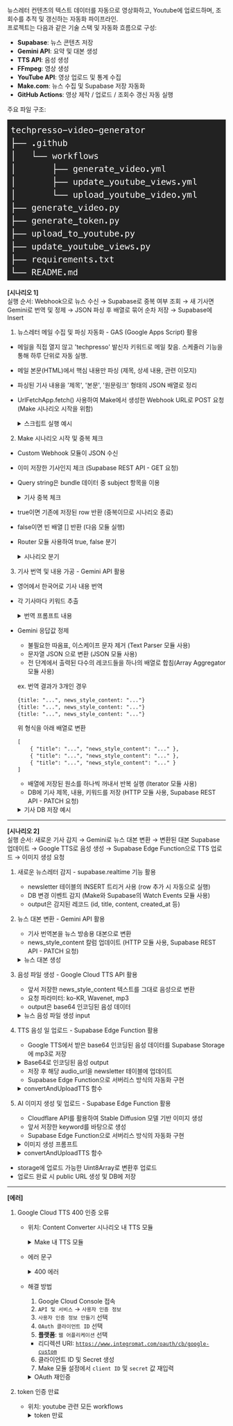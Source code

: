 뉴스레터 컨텐츠의 텍스트 데이터를 자동으로 영상화하고, Youtube에 업로드하며, 조회수를 추적 및 갱신하는 자동화 파이프라인.<br>
프로젝트는 다음과 같은 기술 스택 및 자동화 흐름으로 구성:

- **Supabase**: 뉴스 콘텐츠 저장
- **Gemini API**: 요약 및 대본 생성
- **TTS API**: 음성 생성
- **FFmpeg**: 영상 생성
- **YouTube API**: 영상 업로드 및 통계 수집
- **Make.com**: 뉴스 수집 및 Supabase 저장 자동화
- **GitHub Actions**: 영상 제작 / 업로드 / 조회수 갱신 자동 실행

주요 파일 구조:

<img src="./assets/img/project_structure.png" width="700"/>

**[시나리오 1]**<br>
실행 순서: Webhook으로 뉴스 수신 → Supabase로 중복 여부 조회 → 새 기사면 Gemini로 번역 및 정제 → JSON 파싱 후 배열로 묶어 순차 저장 → Supabase에 Insert

1. 뉴스레터 메일 수집 및 파싱 자동화 - GAS (Google Apps Script) 활용

- 메일을 직접 열지 않고 'techpresso' 발신자 키워드로 메일 찾음. 스케줄러 기능을 통해 하루 단위로 자동 실행.
- 메일 본문(HTML)에서 핵심 내용만 파싱 (제목, 상세 내용, 관련 이모지)
- 파싱된 기사 내용을 '제목', '본문', '원문링크' 형태의 JSON 배열로 정리
- UrlFetchApp.fetch() 사용하여 Make에서 생성한 Webhook URL로 POST 요청 (Make 시나리오 시작을 위함)
    
    <details>
        <summary>스크립트 실행 예시</summary>
        <img src="./assets/img/apps_script_fetch.png" width="700"/>
    </details>
    
2. Make 시나리오 시작 및 중복 체크

- Custom Webhook 모듈이 JSON 수신
- 이미 저장한 기사인지 체크 (Supabase REST API - GET 요청)
- Query string은 bundle 데이터 중 subject 항목을 이용 

    <details>
        <summary>기사 중복 체크</summary>
        <img src="./assets/img/supabase_check_duplicate.png" width="700"/>
    </details>

- true이면 기존에 저장된 row 반환 (중복이므로 시나리오 종료)
- false이면 빈 배열 [] 반환 (다음 모듈 실행)
- Router 모듈 사용하여 true, false 분기

    <details>
        <summary>시나리오 분기</summary>
        <img src="./assets/img/supabase_duplicate_router.png" width="700"/>
    </details>
    
3. 기사 번역 및 내용 가공 - Gemini API 활용

- 영어에서 한국어로 기사 내용 번역
- 각 기사마다 키워드 추출 

    <details>
        <summary>번역 프롬프트 내용</summary>
        <img src="./assets/img/gemini_prompt_translate.png" width="700"/>
    </details>
   
- Gemini 응답값 정제
    - 불필요한 따옴표, 이스케이프 문자 제거 (Text Parser 모듈 사용)
    - 문자열 JSON 으로 변환 (JSON 모듈 사용)
    - 전 단계에서 출력된 다수의 레코드들을 하나의 배열로 합침(Array Aggregator 모듈 사용)

    ex. 번역 결과가 3개인 경우
    ```
    {title: "...", news_style_content: "..."}
    {title: "...", news_style_content: "..."}
    {title: "...", news_style_content: "..."}
    ```
    위 형식을 아래 배열로 변환
    ```
    [
        { "title": "...", "news_style_content": "..." },
        { "title": "...", "news_style_content": "..." },
        { "title": "...", "news_style_content": "..." }
    ]
    ```
    - 배열에 저장된 원소를 하나씩 꺼내서 반복 실행 (Iterator 모듈 사용)
    - DB에 기사 제목, 내용, 키워드를 저장 (HTTP 모듈 사용, Supabase REST API - PATCH 요청)

    <details>
        <summary>기사 DB 저장 예시</summary>
        <img src="./assets/img/supabase_save_news.png" width="700"/>
        <img src="./assets/img/supabase_news_example.png" width="700"/>
    </details>

---

**[시나리오 2]**<br>
실행 순서: 새로운 기사 감지 → Gemini로 뉴스 대본 변환 → 변환된 대본 Supabase 업데이트 → Google TTS로 음성 생성 → Supabase Edge Function으로 TTS 업로드 → 이미지 생성 요청

1. 새로운 뉴스레터 감지 - supabase.realtime 기능 활용
    - newsletter 테이블의 INSERT 트리거 사용 (row 추가 시 자동으로 실행)
    - DB 변경 이벤트 감지 (Make와 Supabase의 Watch Events 모듈 사용)
    - output은 감지된 레코드 (id, title, content, created_at 등)

2. 뉴스 대본 변환 - Gemini API 활용
    - 기사 번역본을 뉴스 방송용 대본으로 변환
    - news_style_content 칼럼 업데이트 (HTTP 모듈 사용, Supabase REST API - PATCH 요청)<br>
    <details>
        <summary>뉴스 대본 생성</summary>
        <img src="./assets/img/gemini_prompt_news_style.png" width="700"/>
    </details>

3. 음성 파일 생성 - Google Cloud TTS API 활용
    - 앞서 저장한 news_style_content 텍스트를 그대로 음성으로 변환
    - 요청 파라미터: ko-KR, Wavenet, mp3
    - output은 base64 인코딩된 음성 데이터<br>

    <details>
        <summary>뉴스 음성 파일 생성 input</summary>
        <img src="./assets/img/google_cloud_tts.png" width="700"/>
    </details>

4. TTS 음성 일 업로드 - Supabase Edge Function 활용  
   - Google TTS에서 받은 base64 인코딩된 음성 데이터를 Supabase Storage에 mp3로 저장
    <details>
        <summary>Base64로 인코딩된 음성 output</summary>
        <img src="./assets/img/google_cloud_tts_output.png" width="700"/>
    </details>

   - 저장 후 해당 audio_url을 newsletter 테이블에 업데이트  
   - Supabase Edge Function으로 서버리스 방식의 자동화 구현

    <details>
        <summary>convertAndUploadTTS 함수</summary>

    ```ts
    const audioBuffer = Uint8Array.from(atob(audioContent), (c) => c.charCodeAt(0));

    // storage에 업로드 시 변환된 데이터 확장자 및 contentType을 지정하여 업로드
    const { error: uploadError } = await supabase
    .storage
    .from("newsletter-audio")
    .upload(`${newsletterId}.mp3`, audioBuffer, {
        contentType: "audio/mpeg",
        upsert: true
    });


5. AI 이미지 생성 및 업로드 - Supabase Edge Function 활용  
    - Cloudflare API를 활용하여 Stable Diffusion 모델 기반 이미지 생성
    - 앞서 저장한 keyword를 바탕으로 생성 
    - Supabase Edge Function으로 서버리스 방식의 자동화 구현

    <details>
        <summary>이미지 생성 프롬프트</summary>
        <img src="./assets/img/cloudflare_image_api.png" width="700"/>
    </details>

    <details>
        <summary>convertAndUploadTTS 함수</summary>

    ```ts
    // Cloudflare API 호출
    const cfApiUrl = "https://api.cloudflare.com/client/v4/accounts/63664cadd55e384ef4bb81a0cff74a32/ai/run/@cf/stabilityai/stable-diffusion-xl-base-1.0";
    const cfRes = await fetch(cfApiUrl, {
        method: "POST",
        headers: {
            Authorization: `Bearer 토큰`,
            "Content-Type": "application/json"
        },
        body: JSON.stringify({
            prompt,
            num_steps
        })
    });


- storage에 업로드 가능한 Uint8Array로 변환후 업로드
- 업로드 완료 시 public URL 생성 및 DB에 저장


---

**[에러]**<br>

1. Google Cloud TTS 400 인증 오류 

    - 위치: Content Converter 시나리오 내 TTS 모듈 
        <details>
            <summary>Make 내 TTS 모듈</summary>
            <img src="./assets/img/errors/google_cloud_tts_module.png" width="700"/>
        </details>

    - 에러 문구<br>
        <details>
            <summary>400 에러</summary>
            <img src="./assets/img/errors/google_cloud_tts_400.png" width="700"/>
        </details>
   

    - 해결 방법<br>
        1. Google Cloud Console 접속
        2. `API 및 서비스` → `사용자 인증 정보`
        3. `사용자 인증 정보 만들기` 선택
        4. `OAuth 클라이언트 ID` 선택
        5. **플랫폼**: `웹 어플리케이션` 선택  
        - 리디렉션 URI: [`https://www.integromat.com/oauth/cb/google-custom`](https://www.integromat.com/oauth/cb/google-custom)
        6. 클라이언트 ID 및 Secret 생성
        7. Make 모듈 설정에서 `client ID` 및 `secret` 값 재입력
        
        <details>
            <summary>OAuth 재인증</summary>
            <img src="./assets/img/errors/google_cloud_oauth.png" width="700"/>
        </details>
    
2. token 인증 만료

    - 위치: youtube 관련 모든 workflows
        <details>
            <summary>token 만료</summary>
            <img src="./assets/img/errors/google_cloud_token_authentication.png" width="700"/>
        </details>

    
